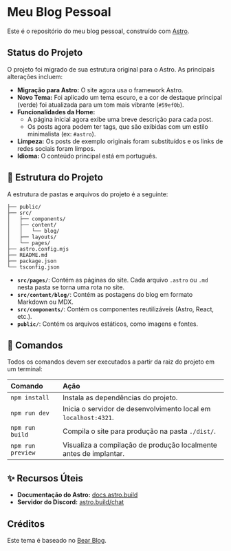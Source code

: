 # Meu Blog Pessoal

Este é o repositório do meu blog pessoal, construído com [Astro](https://astro.build/).

## Status do Projeto

O projeto foi migrado de sua estrutura original para o Astro. As principais alterações incluem:

-   **Migração para Astro:** O site agora usa o framework Astro.
-   **Novo Tema:** Foi aplicado um tema escuro, e a cor de destaque principal (verde) foi atualizada para um tom mais vibrante (`#59ef0b`).
-   **Funcionalidades da Home:**
    -   A página inicial agora exibe uma breve descrição para cada post.
    -   Os posts agora podem ter tags, que são exibidas com um estilo minimalista (ex: `#astro`).
-   **Limpeza:** Os posts de exemplo originais foram substituídos e os links de redes sociais foram limpos.
-   **Idioma:** O conteúdo principal está em português.

## 🚀 Estrutura do Projeto

A estrutura de pastas e arquivos do projeto é a seguinte:

```text
├── public/
├── src/
│   ├── components/
│   ├── content/
│   │   └── blog/
│   ├── layouts/
│   └── pages/
├── astro.config.mjs
├── README.md
├── package.json
└── tsconfig.json
```

-   **`src/pages/`**: Contém as páginas do site. Cada arquivo `.astro` ou `.md` nesta pasta se torna uma rota no site.
-   **`src/content/blog/`**: Contém as postagens do blog em formato Markdown ou MDX.
-   **`src/components/`**: Contém os componentes reutilizáveis (Astro, React, etc.).
-   **`public/`**: Contém os arquivos estáticos, como imagens e fontes.

## 🧞 Comandos

Todos os comandos devem ser executados a partir da raiz do projeto em um terminal:

| Comando | Ação |
| :--- | :--- |
| `npm install` | Instala as dependências do projeto. |
| `npm run dev` | Inicia o servidor de desenvolvimento local em `localhost:4321`. |
| `npm run build` | Compila o site para produção na pasta `./dist/`. |
| `npm run preview` | Visualiza a compilação de produção localmente antes de implantar. |

## ✨ Recursos Úteis

-   **Documentação do Astro:** [docs.astro.build](https://docs.astro.build)
-   **Servidor do Discord:** [astro.build/chat](https://astro.build/chat)

## Créditos

Este tema é baseado no [Bear Blog](https://github.com/HermanMartinus/bearblog/).
